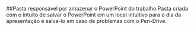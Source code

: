 ##Pasta responsável por amazenar o PowerPoint do trabalho
Pasta criada com o intuito de salvar o PowerPoint em um local intuitivo para o dia da apresentação e salvá-lo em caso de problemas com o Pen-Drive.
